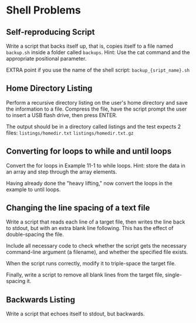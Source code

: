 # Shell Problems

## Self-reproducing Script

Write a script that backs itself up, that is, copies itself to a file named ```backup.sh``` inside a folder called ```backups```.
Hint: Use the cat command and the appropriate positional parameter.

EXTRA point if you use the name of the shell script: ```backup_{sript_name}.sh```
## Home Directory Listing

Perform a recursive directory listing on the user's home directory and save the information to a file. Compress the file, have the script prompt the user to insert a USB flash drive, then press ENTER.

The output should be in a directory called listings and the test expects 2 files:
```listings/homedir.txt```
```listings/homedir.txt.gz```

## Converting for loops to while and until loops

Convert the for loops in Example 11-1 to while loops. Hint: store the data in an array and step through the array elements.

Having already done the "heavy lifting," now convert the loops in the example to until loops.

## Changing the line spacing of a text file
Write a script that reads each line of a target file, then writes the line back to stdout, but with an extra blank line following. This has the effect of double-spacing the file.

Include all necessary code to check whether the script gets the necessary command-line argument (a filename), and whether the specified file exists.

When the script runs correctly, modify it to triple-space the target file.

Finally, write a script to remove all blank lines from the target file, single-spacing it.

## Backwards Listing
Write a script that echoes itself to stdout, but backwards.
